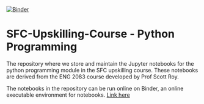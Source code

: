 [![Binder](https://mybinder.org/badge_logo.svg)](https://mybinder.org/v2/gh/SFC-Upskilling-Course/Python-Programming/tree/main/HEAD)

# SFC-Upskilling-Course - Python Programming
The repository where we store and maintain the Jupyter notebooks for the python programming module in the SFC upskilling course. These notebooks are derived from the ENG 2083 course developed by Prof Scott Roy.

The notebooks in the repository can be run online on Binder, an online executable environment for notebooks. [Link here](https://mybinder.org/v2/gh/SFC-Upskilling-Course/Python-Programming/tree/main/HEAD)


